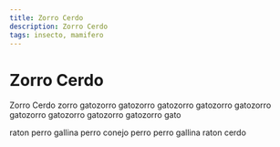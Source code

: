 ```yaml
---
title: Zorro Cerdo
description: Zorro Cerdo
tags: insecto, mamifero
---
```


# Zorro Cerdo

Zorro Cerdo zorro gatozorro gatozorro gatozorro gatozorro gatozorro gatozorro gatozorro gatozorro gatozorro gato

raton perro gallina perro conejo perro perro gallina raton cerdo